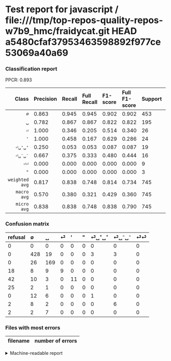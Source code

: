 # Test report for javascript / file:///tmp/top-repos-quality-repos-w7b9_hmc/fraidycat.git HEAD a5480cfaf37953463598892f977ce53069a40a69

### Classification report

PPCR: 0.893

| Class | Precision | Recall | Full Recall | F1-score | Full F1-score | Support | Full Support | PPCR |
|------:|:----------|:-------|:------------|:---------|:---------|:--------|:-------------|:-----|
| `∅` | 0.863| 0.945| 0.945| 0.902| 0.902| 453| 453| 1.000 |
| `␣` | 0.782| 0.867| 0.867| 0.822| 0.822| 195| 195| 1.000 |
| `⏎` | 1.000| 0.346| 0.205| 0.514| 0.340| 26| 44| 0.591 |
| `'` | 1.000| 0.458| 0.167| 0.629| 0.286| 24| 66| 0.364 |
| `⏎␣⁺␣⁺` | 0.250| 0.053| 0.053| 0.087| 0.087| 19| 19| 1.000 |
| `⏎␣⁻␣⁻` | 0.667| 0.375| 0.333| 0.480| 0.444| 16| 18| 0.889 |
| `⏎⏎` | 0.000| 0.000| 0.000| 0.000| 0.000| 9| 11| 0.818 |
| `"` | 0.000| 0.000| 0.000| 0.000| 0.000| 3| 28| 0.107 |
| `weighted avg` | 0.817| 0.838| 0.748| 0.814| 0.734| 745| 834| 0.893 |
| `macro avg` | 0.570| 0.380| 0.321| 0.429| 0.360| 745| 834| 0.893 |
| `micro avg` | 0.838| 0.838| 0.748| 0.838| 0.790| 745| 834| 0.893 |

### Confusion matrix

|refusal|  ∅| ␣| ⏎| '| "| ⏎␣⁺␣⁺| ⏎␣⁻␣⁻| ⏎⏎| 
|:---|:---|:---|:---|:---|:---|:---|:---|:---|
|0 |0 |0 |0 |0 |0 |0 |0 |0 |
|0 |428 |19 |0 |0 |0 |3 |3 |0 |
|0 |26 |169 |0 |0 |0 |0 |0 |0 |
|18 |8 |9 |9 |0 |0 |0 |0 |0 |
|42 |10 |3 |0 |11 |0 |0 |0 |0 |
|25 |2 |1 |0 |0 |0 |0 |0 |0 |
|0 |12 |6 |0 |0 |0 |1 |0 |0 |
|2 |8 |2 |0 |0 |0 |0 |6 |0 |
|2 |2 |7 |0 |0 |0 |0 |0 |0 |

### Files with most errors

| filename | number of errors|
|:----:|:-----|

<details>
    <summary>Machine-readable report</summary>
```json
{
  "cl_report": {"\"": {"f1-score": 0.0, "precision": 0.0, "recall": 0.0, "support": 3}, "\u0027": {"f1-score": 0.6285714285714286, "precision": 1.0, "recall": 0.4583333333333333, "support": 24}, "macro avg": {"f1-score": 0.42927502503770965, "precision": 0.5702471624850657, "recall": 0.380449723391515, "support": 745}, "micro avg": {"f1-score": 0.8375838926174497, "precision": 0.8375838926174497, "recall": 0.8375838926174497, "support": 745}, "weighted avg": {"f1-score": 0.8144446106885671, "precision": 0.8172902985254142, "recall": 0.8375838926174497, "support": 745}, "\u2205": {"f1-score": 0.9020021074815596, "precision": 0.8629032258064516, "recall": 0.9448123620309051, "support": 453}, "\u23ce": {"f1-score": 0.5142857142857142, "precision": 1.0, "recall": 0.34615384615384615, "support": 26}, "\u23ce\u23ce": {"f1-score": 0.0, "precision": 0.0, "recall": 0.0, "support": 9}, "\u23ce\u2423\u207a\u2423\u207a": {"f1-score": 0.08695652173913043, "precision": 0.25, "recall": 0.05263157894736842, "support": 19}, "\u23ce\u2423\u207b\u2423\u207b": {"f1-score": 0.4800000000000001, "precision": 0.6666666666666666, "recall": 0.375, "support": 16}, "\u2423": {"f1-score": 0.8223844282238443, "precision": 0.7824074074074074, "recall": 0.8666666666666667, "support": 195}},
  "cl_report_full": {"\"": {"f1-score": 0.0, "precision": 0.0, "recall": 0.0, "support": 28}, "\u0027": {"f1-score": 0.2857142857142857, "precision": 1.0, "recall": 0.16666666666666666, "support": 66}, "macro avg": {"f1-score": 0.36014055363908726, "precision": 0.5702471624850657, "recall": 0.3210820077737993, "support": 834}, "micro avg": {"f1-score": 0.7903736542115264, "precision": 0.8375838926174497, "recall": 0.7482014388489209, "support": 834}, "weighted avg": {"f1-score": 0.7343220997474791, "precision": 0.8036146351735816, "recall": 0.7482014388489209, "support": 834}, "\u2205": {"f1-score": 0.9020021074815596, "precision": 0.8629032258064516, "recall": 0.9448123620309051, "support": 453}, "\u23ce": {"f1-score": 0.339622641509434, "precision": 1.0, "recall": 0.20454545454545456, "support": 44}, "\u23ce\u23ce": {"f1-score": 0.0, "precision": 0.0, "recall": 0.0, "support": 11}, "\u23ce\u2423\u207a\u2423\u207a": {"f1-score": 0.08695652173913043, "precision": 0.25, "recall": 0.05263157894736842, "support": 19}, "\u23ce\u2423\u207b\u2423\u207b": {"f1-score": 0.4444444444444444, "precision": 0.6666666666666666, "recall": 0.3333333333333333, "support": 18}, "\u2423": {"f1-score": 0.8223844282238443, "precision": 0.7824074074074074, "recall": 0.8666666666666667, "support": 195}},
  "ppcr": 0.8932853717026379
}
```
</details>
